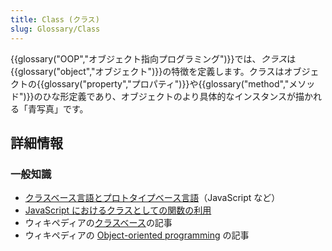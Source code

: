 ```yaml
---
title: Class (クラス)
slug: Glossary/Class
---
```


{{glossary("OOP","オブジェクト指向プログラミング")}}では、*クラス*は{{glossary("object","オブジェクト")}}の特徴を定義します。クラスはオブジェクトの{{glossary("property","プロパティ")}}や{{glossary("method","メソッド")}}のひな形定義であり、オブジェクトのより具体的なインスタンスが描かれる「青写真」です。

## 詳細情報

### 一般知識

- [クラスベース言語とプロトタイプベース言語](/ja/docs/Web/JavaScript/Guide/Details_of_the_Object_Model#Class-based_vs._prototype-based_languages)（JavaScript など）
- [JavaScript におけるクラスとしての関数の利用](/ja/docs/Web/JavaScript/Introduction_to_Object-Oriented_JavaScript#The_Class)
- ウィキペディアの[クラスベース](https://ja.wikipedia.org/wiki/%E3%82%AF%E3%83%A9%E3%82%B9%E3%83%99%E3%83%BC%E3%82%B9)の記事
- ウィキペディアの [Object-oriented programming](https://ja.wikipedia.org/wiki/%E3%82%AA%E3%83%96%E3%82%B8%E3%82%A7%E3%82%AF%E3%83%88%E6%8C%87%E5%90%91%E3%83%97%E3%83%AD%E3%82%B0%E3%83%A9%E3%83%9F%E3%83%B3%E3%82%B0) の記事
